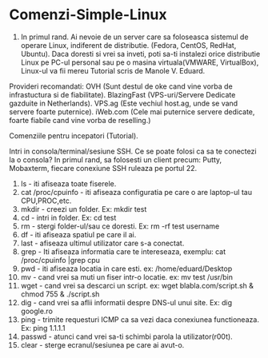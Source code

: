 # Comenzi-Simple-Linux
1. In primul rand. Ai nevoie de un server care sa foloseasca sistemul de operare Linux, indiferent de distributie. (Fedora, CentOS, RedHat, Ubuntu). 
Daca doresti si vrei sa inveti, poti sa-ti instalezi orice distributie Linux pe PC-ul personal sau pe o masina virtuala(VMWARE, VirtualBox), Linux-ul va fii mereu
Tutorial scris de Manole V. Eduard.

Provideri recomandati:
OVH (Sunt destul de oke cand vine vorba de infrastuctura si de fiabilitate).
BlazingFast (VPS-uri/Servere Dedicate gazduite in Netherlands).
VPS.ag (Este vechiul host.ag, unde se vand servere foarte puternice).
iWeb.com (Cele mai puternice servere dedicate, foarte fiabile cand vine vorba de reselling.)

Comenziile pentru incepatori (Tutorial).

Intri in consola/terminal/sesiune SSH.
Ce se poate folosi ca sa te conectezi la o consola? In primul rand, sa folosesti un client precum: Putty, Mobaxterm, fiecare conexiune SSH ruleaza pe portul 22.

1. ls - iti afiseaza toate fiserele.
2. cat /proc/cpuinfo - iti afiseaza configuratia pe care o are laptop-ul tau CPU,PROC,etc.
3. mkdir - creezi un folder. Ex: mkdir test
4. cd - intri in folder. Ex: cd test
5. rm - stergi folder-ul/sau ce doresti. Ex: rm -rf test username
6. df - iti afiseaza spatiul pe care il ai.
7. last - afiseaza ultimul utilizator care s-a conectat.
8. grep - Iti afiseaza informatia care te intereseaza, exemplu: cat /proc/cpuinfo |grep cpu
9. pwd - iti afiseaza locatia in care esti. ex: /home/eduard/Desktop
10. mv - cand vrei sa muti un fiser intr-o locatie. ex: mv test /usr/bin
11. wget - cand vrei sa descarci un script. ex: wget blabla.com/script.sh & chmod 755 & ./script.sh
12. dig - cand vrei sa aflii informatii despre DNS-ul unui site. Ex: dig google.ro
13. ping - trimite requesturi ICMP ca sa vezi daca conexiunea functioneaza. Ex: ping 1.1.1.1
14. passwd - atunci cand vrei sa-ti schimbi parola la utilizator(r00t).
15. clear - sterge ecranul/sesiunea pe care ai avut-o.
